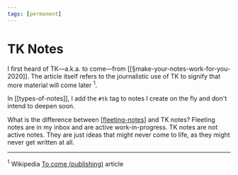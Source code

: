 ```yaml
---
tags: [permanent]
---
```


# TK Notes

I first heard of TK—a.k.a. to come—from [[§make-your-notes-work-for-you-2020]]. The article itself refers to the journalistic use of TK to signify that more material will come later&nbsp;<sup>1</sup>.

In [[types-of-notes]], I add the `#tk` tag to notes I create on the fly and don't intend to deepen soon.

What is the difference between [[fleeting-notes]] and TK notes? Fleeting notes are in my inbox and are active work-in-progress. TK notes are not active notes. They are just ideas that might never come to life, as they might never get written at all.

---
<sup>1</sup>&nbsp;Wikipedia [To come (publishing)](https://en.wikipedia.org/wiki/To_come_(publishing)) article

[//begin]: # "Autogenerated link references for markdown compatibility"
[make-your-notes-work-for-you-2020]: ../1-reference/make-your-notes-work-for-you-2020 "Make Your Notes Work For You (2020)"
[my-note-taking-system]: my-note-taking-system "My Note-taking System"
[fleeting-notes]: ../3-literature/fleeting-notes "Fleeting Notes"
[//end]: # "Autogenerated link references"